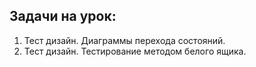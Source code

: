 ## Задачи на урок:

1. Тест дизайн. Диаграммы перехода состояний.
2. Тест дизайн. Тестирование методом белого ящика.
